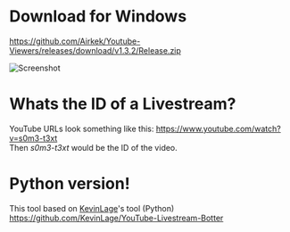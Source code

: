 # Download for Windows
https://github.com/Airkek/Youtube-Viewers/releases/download/v1.3.2/Release.zip

![Screenshot](https://i.imgur.com/ifpcVvB.png)

# Whats the ID of a Livestream?

YouTube URLs look something like this: https://www.youtube.com/watch?v=s0m3-t3xt <br />
Then _s0m3-t3xt_ would be the ID of the video.

# Python version!
This tool based on [KevinLage](https://github.com/KevinLage)'s tool (Python)
https://github.com/KevinLage/YouTube-Livestream-Botter